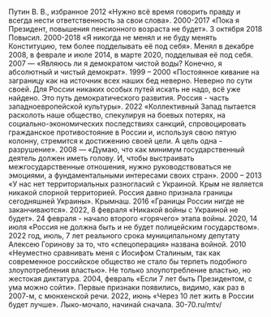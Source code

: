 Путин В. В., избранное
2012
«Нужно всё время говорить правду и всегда нести ответственность за свои слова».
2000-2017
«Пока я Президент, повышения пенсионного возраста не будет». 
3 октября 2018 
Повысил.
2000-2018
«Я никогда не менял и не буду менять Конституцию, тем более подделывать её под себя». 
Менял в декабре 2008, в феврале и июле 2014, в марте 2020, подделывая её под себя.
2007 — 
«Являюсь ли я демократом чистой воды? Конечно, я абсолютный и чистый демократ».
1999 – 2000
«Постоянное кивание на заграницу как на источник всех наших бед неверно. Неверно по сути своей. Для России никаких особых путей искать не надо, всё уже найдено. Это путь демократического развития. Россия - часть западноевропейской культуры». 
2022
«Коллективный Запад пытается расколоть наше общество, спекулируя на боевых потерях, на социально-экономических последствиях санкций, спровоцировать гражданское противостояние в России и, используя свою пятую колонну, стремится к достижению своей цели. А цель одна - разрушение».
2008 — 
«Думаю, что как минимум государственный деятель должен иметь голову. И, чтобы выстраивать межгосударственные отношения, нужно руководствоваться не эмоциями, а фундаментальными интересами своих стран».
2000 – 2013
«У нас нет территориальных разногласий с Украиной. Крым не является никакой спорной территорией. Россия давно признала границы сегодняшней Украины». 
Крымнаш.
2016
«Границы России нигде не заканчиваются».
2022, 8 февраля
«Никакой войны с Украиной не будет». 
24
февраля - начало второго «горячего» этапа войны.
2020, 14 июля
«Россия не должна быть и не будет полицейским государством». 
2022 год, июль, 7 лет реального срока муниципальному депутату Алексею Горинову за то, что «спецоперация» названа войной.
2010
«Неуместно сравнивать меня с Иосифом Сталиным, так как современное российское общество не стало бы терпеть подобного злоупотребления властью». 
Не только злоупотребление властью, но жестокая диктатура.
2004, февраль
«Если 7 лет быть Президентом, с ума можно сойти». 
Первые признаки появились, видимо, как раз в 2007-м, с мюнхенской речи.
2022, июнь
«Через 10 лет жить в России будет лучше».
Лыко-мочало, начинай сначала.
30-70.ru/mtv/
